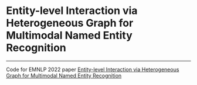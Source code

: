 # Entity-level Interaction via Heterogeneous Graph for Multimodal Named Entity Recognition

---

Code for EMNLP 2022 paper [Entity-level Interaction via Heterogeneous Graph for Multimodal Named Entity Recognition](https://aclanthology.org/2022.findings-emnlp.473.pdf)
